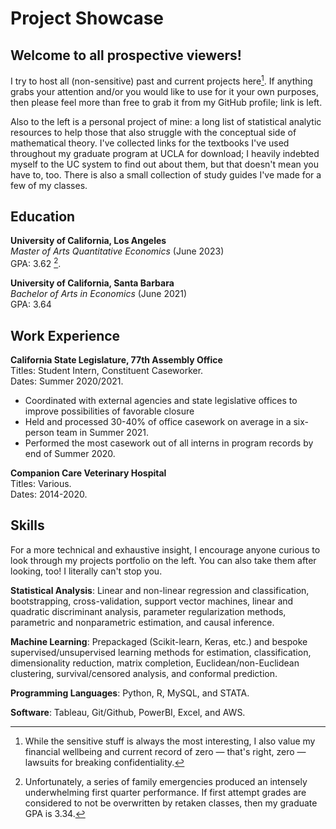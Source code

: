 # Project Showcase

## Welcome to all prospective viewers!

I try to host all (non-sensitive) past and current projects here[^1]. If anything grabs your attention and/or you would like to use for it your own purposes, then please feel more than free to grab it from my GitHub profile; link is left.

[^1]: While the sensitive stuff is always the most interesting, I also value my financial wellbeing and current record of zero — that's right, zero — lawsuits for breaking confidentiality.

Also to the left is a personal project of mine: a long list of statistical analytic resources to help those that also struggle with the conceptual side of mathematical theory. I've collected links for the textbooks I've used throughout my graduate program at UCLA for download; I heavily indebted myself to the UC system to find out about them, but that doesn't mean you have to, too. There is also a small collection of study guides I've made for a few of my classes.

## Education
**University of California, Los Angeles** <br>
*Master of Arts Quantitative Economics* (June 2023) <br>
GPA: 3.62 [^2].

[^2]: Unfortunately, a series of family emergencies produced an intensely underwhelming first quarter performance. If first attempt grades are considered to not be overwritten by retaken classes, then my graduate GPA is 3.34.

**University of California, Santa Barbara** <br>
*Bachelor of Arts in Economics* (June 2021) <br>
GPA: 3.64

## Work Experience
**California State Legislature, 77th Assembly Office** <br>
Titles: Student Intern, Constituent Caseworker. <br> 
Dates: Summer 2020/2021.

- Coordinated with external agencies and state legislative offices to improve possibilities of favorable closure
- Held and processed 30-40% of office casework on average in a six-person team in Summer 2021.
- Performed the most casework out of all interns in program records by end of Summer 2020.

**Companion Care Veterinary Hospital** <br>
Titles: Various. <br> 
Dates: 2014-2020.

## Skills

For a more technical and exhaustive insight, I encourage anyone curious to look through my projects portfolio on the left. You can also take them after looking, too! I literally can't stop you.

**Statistical Analysis**: Linear and non-linear regression and classification, bootstrapping, cross-validation, support vector machines, linear and quadratic discriminant analysis, parameter regularization methods, parametric and nonparametric estimation, and causal inference. <br>

**Machine Learning**: Prepackaged (Scikit-learn, Keras, etc.) and bespoke supervised/unsupervised learning methods for estimation, classification, dimensionality reduction, matrix completion, Euclidean/non-Euclidean clustering, survival/censored analysis, and conformal prediction. <br>

**Programming Languages**: Python, R, MySQL, and STATA. <br>

**Software**: Tableau, Git/Github, PowerBI, Excel, and AWS. <br>